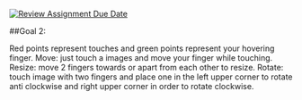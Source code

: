 [![Review Assignment Due Date](https://classroom.github.com/assets/deadline-readme-button-24ddc0f5d75046c5622901739e7c5dd533143b0c8e959d652212380cedb1ea36.svg)](https://classroom.github.com/a/u7dalmII)


##Goal 2:

Red points represent touches and green points represent your hovering finger. Move: just touch a images and move your finger while touching. Resize: move 2 fingers towards or apart from each other to resize. Rotate: touch image with two fingers and place one in the left upper corner to rotate anti clockwise and right upper corner in order to rotate clockwise.
